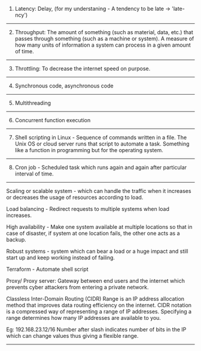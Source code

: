 1. Latency: Delay, (for my understaning - A tendency to be late -> 'late-ncy')

---

2. Throughput: The amount of something (such as material, data, etc.) that passes through something (such as a machine or system). A measure of how many units of information a system can process in a given amount of time.

---

3. Throttling: To decrease the internet speed on purpose.

---

4. Synchronous code, asynchronous code

---

5. Multithreading

---

6. Concurrent function execution

---

7. Shell scripting in Linux - Sequence of commands written in a file. The Unix OS or cloud server runs that script to automate a task. Something like a function in programming but for the operating system.

---

8. Cron job - Scheduled task which runs again and again after particular interval of time.

---

Scaling or scalable system - which can handle the traffic when it increases or decreases the usage of resources according to load.

Load balancing - Redirect requests to multiple systems when load increases.

High availability - Make one system available at multiple locations so that in case of disaster, if system at one location fails, the other one acts as a backup.

Robust systems - system which can bear a load or a huge impact and still start up and keep working instead of failing.

Terraform - Automate shell script

Proxy/ Proxy server: Gateway between end users and the internet which prevents cyber attackers from entering a private network.

Classless Inter-Domain Routing (CIDR) Range is an IP address allocation method that improves data routing efficiency on the internet. CIDR notation is a compressed way of representing a range of IP addresses. Specifying a range determines how many IP addresses are available to you.

Eg: 192.168.23.12/16
Number after slash indicates number of bits in the IP which can change values thus giving a flexible range.

---
